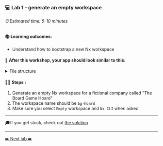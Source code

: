 ### 💻 Lab 1 - generate an empty workspace

###### ⏰ Estimated time: 5-10 minutes

#### 📚 Learning outcomes:

- Understand how to bootstrap a new Nx workspace

#### 📲 After this workshop, your app should look similar to this:

<details>
  <summary>File structure</summary>
  <img src="../assets/lab1_directory-structure.png" height="700" alt="lab7 file structure">
</details>

#### 🏋️‍♀️ Steps :

1. Generate an empty Nx workspace for a fictional company called "The Board Game Hoard"
2. The workspace name should be `bg-hoard`
3. Make sure you select `Empty` workspace and `Nx CLI` when asked

---

🎓If you get stuck, check out [the solution](SOLUTION.md)

---

[➡️ Next lab ➡️](../lab2/LAB.md)
